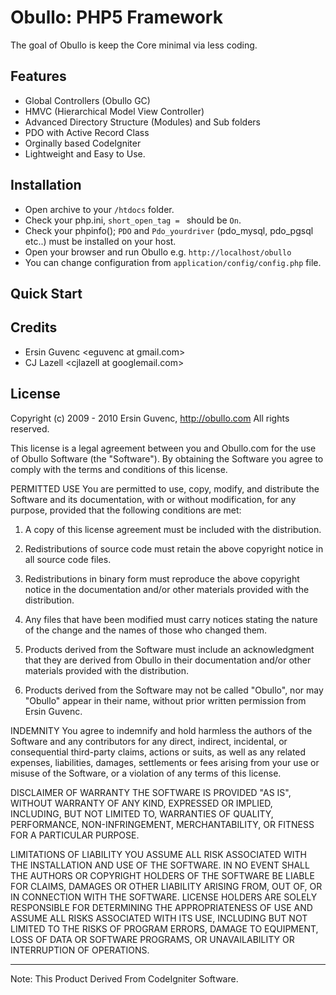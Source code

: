 Obullo: PHP5 Framework
=========================

The goal of Obullo is keep the Core minimal via less coding. 

## Features

- Global Controllers (Obullo GC)
- HMVC (Hierarchical Model View Controller)
- Advanced Directory Structure (Modules) and Sub folders
- PDO with Active Record Class
- Orginally based CodeIgniter
- Lightweight and Easy to Use.


## Installation

- Open archive to your `/htdocs` folder.
- Check your php.ini, `short_open_tag = ` should be `On`.
- Check your phpinfo(); `PDO` and `Pdo_yourdriver` (pdo_mysql, pdo_pgsql etc..) must be installed on your host.
- Open your browser and run Obullo e.g. `http://localhost/obullo`
- You can change configuration from `application/config/config.php` file.
  
  
## Quick Start

  
## Credits

- Ersin Guvenc &lt;eguvenc at gmail.com&gt;
- CJ Lazell &lt;cjlazell at googlemail.com&gt;

## License 

Copyright (c) 2009 - 2010 Ersin Guvenc, http://obullo.com
All rights reserved.

This license is a legal agreement between you and Obullo.com for the use
of Obullo Software (the "Software").  By obtaining the Software you
agree to comply with the terms and conditions of this license.

PERMITTED USE
You are permitted to use, copy, modify, and distribute the Software and its
documentation, with or without modification, for any purpose, provided that
the following conditions are met:

1. A copy of this license agreement must be included with the distribution.

2. Redistributions of source code must retain the above copyright notice in
   all source code files.

3. Redistributions in binary form must reproduce the above copyright notice
   in the documentation and/or other materials provided with the distribution.

4. Any files that have been modified must carry notices stating the nature
   of the change and the names of those who changed them.

5. Products derived from the Software must include an acknowledgment that
   they are derived from Obullo in their documentation and/or other
   materials provided with the distribution.

6. Products derived from the Software may not be called "Obullo",
   nor may "Obullo" appear in their name, without prior written
   permission from Ersin Guvenc.


INDEMNITY
You agree to indemnify and hold harmless the authors of the Software and
any contributors for any direct, indirect, incidental, or consequential
third-party claims, actions or suits, as well as any related expenses,
liabilities, damages, settlements or fees arising from your use or misuse
of the Software, or a violation of any terms of this license.

DISCLAIMER OF WARRANTY
THE SOFTWARE IS PROVIDED "AS IS", WITHOUT WARRANTY OF ANY KIND, EXPRESSED OR
IMPLIED, INCLUDING, BUT NOT LIMITED TO, WARRANTIES OF QUALITY, PERFORMANCE,
NON-INFRINGEMENT, MERCHANTABILITY, OR FITNESS FOR A PARTICULAR PURPOSE.

LIMITATIONS OF LIABILITY
YOU ASSUME ALL RISK ASSOCIATED WITH THE INSTALLATION AND USE OF THE SOFTWARE.
IN NO EVENT SHALL THE AUTHORS OR COPYRIGHT HOLDERS OF THE SOFTWARE BE LIABLE
FOR CLAIMS, DAMAGES OR OTHER LIABILITY ARISING FROM, OUT OF, OR IN CONNECTION
WITH THE SOFTWARE. LICENSE HOLDERS ARE SOLELY RESPONSIBLE FOR DETERMINING THE
APPROPRIATENESS OF USE AND ASSUME ALL RISKS ASSOCIATED WITH ITS USE, INCLUDING
BUT NOT LIMITED TO THE RISKS OF PROGRAM ERRORS, DAMAGE TO EQUIPMENT, LOSS OF
DATA OR SOFTWARE PROGRAMS, OR UNAVAILABILITY OR INTERRUPTION OF OPERATIONS.

---------------------------------------------------------------------------
Note: This Product Derived From CodeIgniter Software.

